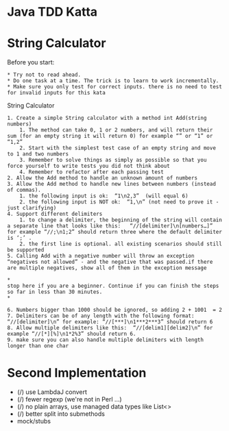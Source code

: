 Java TDD Katta
=============

String Calculator
=============

Before you start:

    * Try not to read ahead.
    * Do one task at a time. The trick is to learn to work incrementally.
    * Make sure you only test for correct inputs. there is no need to test for invalid inputs for this kata

String Calculator

    1. Create a simple String calculator with a method int Add(string numbers)
        1. The method can take 0, 1 or 2 numbers, and will return their sum (for an empty string it will return 0) for example “” or “1” or “1,2”
        2. Start with the simplest test case of an empty string and move to 1 and two numbers
        3. Remember to solve things as simply as possible so that you force yourself to write tests you did not think about
        4. Remember to refactor after each passing test
    2. Allow the Add method to handle an unknown amount of numbers
    3. Allow the Add method to handle new lines between numbers (instead of commas).
        1. the following input is ok:  “1\n2,3”  (will equal 6)
        2. the following input is NOT ok:  “1,\n” (not need to prove it - just clarifying)
    4. Support different delimiters
        1. to change a delimiter, the beginning of the string will contain a separate line that looks like this:   “//[delimiter]\n[numbers…]” for example “//;\n1;2” should return three where the default delimiter is ‘;’ .
        2. the first line is optional. all existing scenarios should still be supported
    5. Calling Add with a negative number will throw an exception “negatives not allowed” - and the negative that was passed.if there are multiple negatives, show all of them in the exception message

    *
    stop here if you are a beginner. Continue if you can finish the steps so far in less than 30 minutes.
    *

    6. Numbers bigger than 1000 should be ignored, so adding 2 + 1001  = 2
    7. Delimiters can be of any length with the following format:  “//[delimiter]\n” for example: “//[***]\n1***2***3” should return 6
    8. Allow multiple delimiters like this:  “//[delim1][delim2]\n” for example “//[*][%]\n1*2%3” should return 6.
    9. make sure you can also handle multiple delimiters with length longer than one char

Second Implementation
=============
* (/) use LambdaJ convert
* (/) fewer regexp (we're not in Perl ...)
* (/) no plain arrays, use managed data types like List<>
* (/) better split into submethods
* mock/stubs